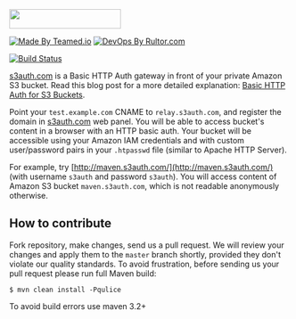 <img src="http://img.s3auth.com/logo.png" width="200px" height="35px"/>

[![Made By Teamed.io](http://img.teamed.io/btn.svg)](http://www.teamed.io)
[![DevOps By Rultor.com](http://www.rultor.com/b/yegor256/s3auth)](http://www.rultor.com/p/yegor256/s3auth)

[![Build Status](https://travis-ci.org/yegor256/s3auth.svg?branch=master)](https://travis-ci.org/yegor256/s3auth)

[s3auth.com](http://www.s3auth.com) is a Basic HTTP Auth gateway
in front of your private Amazon S3 bucket. Read this blog post
for a more detailed explanation: [Basic HTTP Auth for S3 Buckets](http://www.yegor256.com/2014/04/21/s3-http-basic-auth.html).

Point your `test.example.com` CNAME to `relay.s3auth.com`,
and register the domain in [s3auth.com](http://www.s3auth.com) web panel.
You will be able to access bucket's content in a browser with an HTTP basic auth.
Your bucket will be accessible using your Amazon IAM credentials
and with custom user/password pairs in your `.htpasswd` file
(similar to Apache HTTP Server).

For example, try [http://maven.s3auth.com/](http://maven.s3auth.com/)
(with username `s3auth` and password `s3auth`).
You will access content of Amazon S3 bucket `maven.s3auth.com`,
which is not readable anonymously otherwise.

## How to contribute

Fork repository, make changes, send us a pull request. We will review
your changes and apply them to the `master` branch shortly, provided
they don't violate our quality standards. To avoid frustration, before
sending us your pull request please run full Maven build:

```
$ mvn clean install -Pqulice
```

To avoid build errors use maven 3.2+
